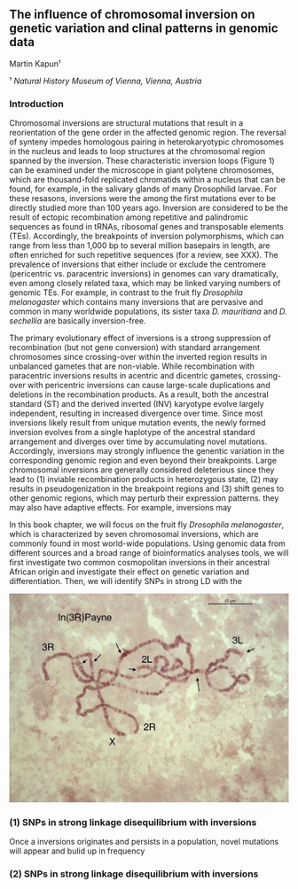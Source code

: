 ## The influence of chromosomal inversion on genetic variation and clinal patterns in genomic data

Martin Kapun¹

¹ *Natural History Museum of Vienna, Vienna, Austria*

### Introduction 

Chromosomal inversions are structural mutations that result in a reorientation of the gene order in the affected genomic region. The reversal of synteny impedes homologous pairing in heterokaryotypic chromosomes in the nucleus and leads to loop structures at the chromosomal region spanned by the inversion. These characteristic inversion loops (Figure 1) can be examined under the microscope in giant polytene chromosomes, which are thousand-fold replicated chromatids within a nucleus that can be found, for example, in the salivary glands of many Drosophilid larvae. For these resasons, inversions were the among the first mutations ever to be directly studied more than 100 years ago. Inversion are considered to be the result of ectopic recombination among repetitive and palindromic sequences as found in tRNAs, ribosomal genes and transposable elements (TEs). Accordingly, the breakpoints of inversion polymorphisms, which can range from less than 1,000 bp to several million basepairs in length, are often enriched for such repetitive sequences (for a review, see XXX). The prevalence of inversions that either include or exclude the centromere (pericentric vs. paracentric inversions) in genomes can vary dramatically, even among closely related taxa, which may be linked varying numbers of genomic TEs. For example, in contrast to the fruit fly *Drosophila melanogaster* which contains many inversions that are pervasive and common in many worldwide populations, its sister taxa *D. mauritiana* and *D. sechellia* are basically inversion-free.

 The primary evolutionary effect of inversions is a strong suppression of recombination (but not gene conversion) with standard arrangement chromosomes since crossing-over within the inverted region results in unbalanced gametes that are non-viable. While recombination with paracentric inversions results in acentric and dicentric gametes, crossing-over with pericentric inversions can cause large-scale duplications and deletions in the recombination products. As a result, both the ancestral standard (ST) and the derived inverted (INV) karyotype evolve largely independent, resulting in increased divergence over time. Since most inversions likely result from unique mutation events, the newly formed inversion evolves from a single haplotype of the ancestral standard arrangement and diverges over time by accumulating novel mutations. Accordingly, inversions may strongly influence the genentic variation in the corresponding genomic region and even beyond their breakpoints. Large chromosomal inversions are generally considered deleterious since they lead to (1) inviable recombination products in heterozygous state, (2) may results in pseudogenization in the breakpoint regions and (3) shift genes to other genomic regions, which may perturb their expression patterns. they may also have adaptive effects. For example, inversions may <MORE HERE>
 
In this book chapter, we will focus on the fruit fly *Drosophila melanogaster*, which is characterized by seven chromosomal inversions, which are commonly found in most world-wide populations. Using genomic data from different sources and a broad range of bioinformatics analyses tools, we will first investigate two common cosmopolitan inversions in their ancestral African origin and investigate their effect on genetic variation and differentiation. Then, we will identify SNPs in strong LD with the 

![Figure 1](Images/In3RP.jpg)

### (1) SNPs in strong linkage disequilibrium with inversions

Once a inversions originates and persists in a population, novel mutations will appear and bulid up in frequency  

### (2) SNPs in strong linkage disequilibrium with inversions

